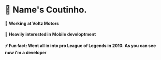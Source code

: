 # 👋 Name's Coutinho.

#### 🔭 Working at Voltz Motors
#### 🌱 Heavily interested in Mobile developtment
#### ⚡ Fun fact: Went all in into pro League of Legends in 2010. As you can see now i'm a developer
